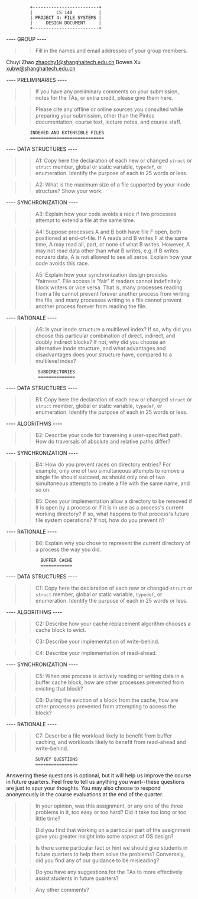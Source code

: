              +-------------------------+
             |         CS 140          |
             | PROJECT 4: FILE SYSTEMS |
             |     DESIGN DOCUMENT     |
             +-------------------------+

---- GROUP ----

>> Fill in the names and email addresses of your group members.

Chuyi Zhao <zhaochy1@shanghaitech.edu.cn>
Bowen Xu <xubw@shanghaitech.edu.cn>

---- PRELIMINARIES ----

>> If you have any preliminary comments on your submission, notes for the
>> TAs, or extra credit, please give them here.

>> Please cite any offline or online sources you consulted while
>> preparing your submission, other than the Pintos documentation, course
>> text, lecture notes, and course staff.

             INDEXED AND EXTENSIBLE FILES
             ============================

---- DATA STRUCTURES ----

>> A1: Copy here the declaration of each new or changed `struct` or
>> `struct` member, global or static variable, `typedef`, or
>> enumeration.  Identify the purpose of each in 25 words or less.

>> A2: What is the maximum size of a file supported by your inode
>> structure?  Show your work.

---- SYNCHRONIZATION ----

>> A3: Explain how your code avoids a race if two processes attempt to
>> extend a file at the same time.

>> A4: Suppose processes A and B both have file F open, both
>> positioned at end-of-file.  If A reads and B writes F at the same
>> time, A may read all, part, or none of what B writes.  However, A
>> may not read data other than what B writes, e.g. if B writes
>> nonzero data, A is not allowed to see all zeros.  Explain how your
>> code avoids this race.

>> A5: Explain how your synchronization design provides "fairness".
>> File access is "fair" if readers cannot indefinitely block writers
>> or vice versa.  That is, many processes reading from a file cannot
>> prevent forever another process from writing the file, and many
>> processes writing to a file cannot prevent another process forever
>> from reading the file.

---- RATIONALE ----

>> A6: Is your inode structure a multilevel index?  If so, why did you
>> choose this particular combination of direct, indirect, and doubly
>> indirect blocks?  If not, why did you choose an alternative inode
>> structure, and what advantages and disadvantages does your
>> structure have, compared to a multilevel index?

                SUBDIRECTORIES
                ==============

---- DATA STRUCTURES ----

>> B1: Copy here the declaration of each new or changed `struct` or
>> `struct` member, global or static variable, `typedef`, or
>> enumeration.  Identify the purpose of each in 25 words or less.

---- ALGORITHMS ----

>> B2: Describe your code for traversing a user-specified path.  How
>> do traversals of absolute and relative paths differ?

---- SYNCHRONIZATION ----

>> B4: How do you prevent races on directory entries?  For example,
>> only one of two simultaneous attempts to remove a single file
>> should succeed, as should only one of two simultaneous attempts to
>> create a file with the same name, and so on.

>> B5: Does your implementation allow a directory to be removed if it
>> is open by a process or if it is in use as a process's current
>> working directory?  If so, what happens to that process's future
>> file system operations?  If not, how do you prevent it?

---- RATIONALE ----

>> B6: Explain why you chose to represent the current directory of a
>> process the way you did.

                 BUFFER CACHE
                 ============

---- DATA STRUCTURES ----

>> C1: Copy here the declaration of each new or changed `struct` or
>> `struct` member, global or static variable, `typedef`, or
>> enumeration.  Identify the purpose of each in 25 words or less.

---- ALGORITHMS ----

>> C2: Describe how your cache replacement algorithm chooses a cache
>> block to evict.

>> C3: Describe your implementation of write-behind.

>> C4: Describe your implementation of read-ahead.

---- SYNCHRONIZATION ----

>> C5: When one process is actively reading or writing data in a
>> buffer cache block, how are other processes prevented from evicting
>> that block?

>> C6: During the eviction of a block from the cache, how are other
>> processes prevented from attempting to access the block?

---- RATIONALE ----

>> C7: Describe a file workload likely to benefit from buffer caching,
>> and workloads likely to benefit from read-ahead and write-behind.

               SURVEY QUESTIONS
               ================

Answering these questions is optional, but it will help us improve the
course in future quarters.  Feel free to tell us anything you
want--these questions are just to spur your thoughts.  You may also
choose to respond anonymously in the course evaluations at the end of
the quarter.

>> In your opinion, was this assignment, or any one of the three problems
>> in it, too easy or too hard?  Did it take too long or too little time?

>> Did you find that working on a particular part of the assignment gave
>> you greater insight into some aspect of OS design?

>> Is there some particular fact or hint we should give students in
>> future quarters to help them solve the problems?  Conversely, did you
>> find any of our guidance to be misleading?

>> Do you have any suggestions for the TAs to more effectively assist
>> students in future quarters?

>> Any other comments?